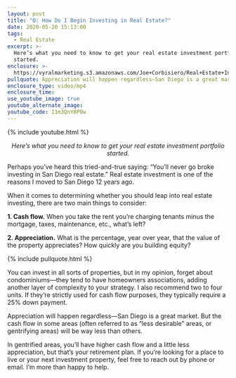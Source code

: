 ```yaml
---
layout: post
title: "Q: How Do I Begin Investing in Real Estate?"
date: 2020-05-20 15:13:00
tags:
  - Real Estate
excerpt: >-
  Here’s what you need to know to get your real estate investment portfolio
  started.
enclosure: >-
  https://vyralmarketing.s3.amazonaws.com/Joe+Corbisiero/Real+Estate+Investing+101.mp4
pullquote: Appreciation will happen regardless—San Diego is a great market.
enclosure_type: video/mp4
enclosure_time:
use_youtube_image: true
youtube_alternate_image:
youtube_code: I1m3QnY8POw
---
```


{% include youtube.html %}

<p style="text-align: center;"><em>Here’s what you need to know to get your real estate investment portfolio started.</em></p>

Perhaps you’ve heard this tried-and-true saying: “You’ll never go broke investing in San Diego real estate.” Real estate investment is one of the reasons I moved to San Diego 12 years ago.&nbsp;

When it comes to determining whether you should leap into real estate investing, there are two main things to consider:&nbsp;

**1\. Cash flow.** When you take the rent you’re charging tenants minus the mortgage, taxes, maintenance, etc., what’s left?&nbsp;

**2\. Appreciation.** What is the percentage, year over year, that the value of the property appreciates? How quickly are you building equity?&nbsp;

{% include pullquote.html %}

You can invest in all sorts of properties, but in my opinion, forget about condominiums—they tend to have homeowners associations, adding another layer of complexity to your strategy. I also recommend two to four units. If they’re strictly used for cash flow purposes, they typically require a 25% down payment.

Appreciation will happen regardless—San Diego is a great market. But the cash flow in some areas (often referred to as “less desirable” areas, or gentrifying areas) will be way less than others.&nbsp;

In gentrified areas, you’ll have higher cash flow and a little less appreciation, but that’s your retirement plan. If you’re looking for a place to live or your next investment property, feel free to reach out by phone or email. I’m more than happy to help.